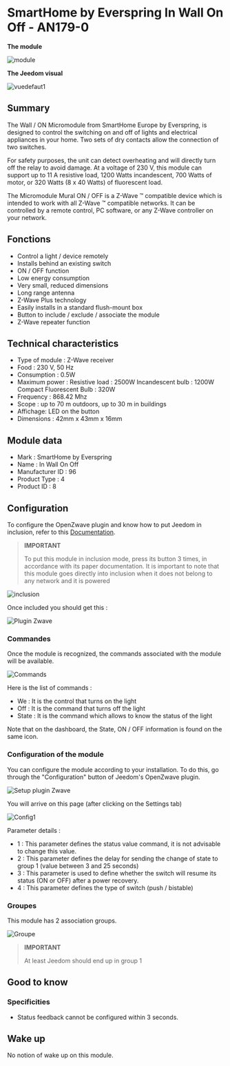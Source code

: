 # SmartHome by Everspring In Wall On Off - AN179-0

**The module**

![module](images/smarthomebyeverspring.AN179-0/module.jpg)

**The Jeedom visual**

![vuedefaut1](images/smarthomebyeverspring.AN179-0/vuedefaut1.jpg)

## Summary

The Wall / ON Micromodule from SmartHome Europe by Everspring, is designed to control the switching on and off of lights and electrical appliances in your home. Two sets of dry contacts allow the connection of two switches.

For safety purposes, the unit can detect overheating and will directly turn off the relay to avoid damage. At a voltage of 230 V, this module can support up to 11 A resistive load, 1200 Watts incandescent, 700 Watts of motor, or 320 Watts (8 x 40 Watts) of fluorescent load.

The Micromodule Mural ON / OFF is a Z-Wave ™ compatible device which is intended to work with all Z-Wave ™ compatible networks. It can be controlled by a remote control, PC software, or any Z-Wave controller on your network.

## Fonctions

-   Control a light / device remotely
-   Installs behind an existing switch
-   ON / OFF function
-   Low energy consumption
-   Very small, reduced dimensions
-   Long range antenna
-   Z-Wave Plus technology
-   Easily installs in a standard flush-mount box
-   Button to include / exclude / associate the module
-   Z-Wave repeater function

## Technical characteristics

-   Type of module : Z-Wave receiver
-   Food : 230 V, 50 Hz
-   Consumption : 0.5W
-   Maximum power : Resistive load : 2500W Incandescent bulb : 1200W Compact Fluorescent Bulb : 320W
-   Frequency : 868.42 Mhz
-   Scope : up to 70 m outdoors, up to 30 m in buildings
-   Affichage: LED on the button
-   Dimensions : 42mm x 43mm x 16mm

## Module data

-   Mark : SmartHome by Everspring
-   Name : In Wall On Off
-   Manufacturer ID : 96
-   Product Type : 4
-   Product ID : 8

## Configuration

To configure the OpenZwave plugin and know how to put Jeedom in inclusion, refer to this [Documentation](https://doc.jeedom.com/en_US/plugins/automation%20protocol/openzwave/).

> **IMPORTANT**
>
> To put this module in inclusion mode, press its button 3 times, in accordance with its paper documentation. It is important to note that this module goes directly into inclusion when it does not belong to any network and it is powered

![inclusion](images/smarthomebyeverspring.AN179-0/inclusion.jpg)

Once included you should get this :

![Plugin Zwave](images/smarthomebyeverspring.AN179-0/information.jpg)

### Commandes

Once the module is recognized, the commands associated with the module will be available.

![Commands](images/smarthomebyeverspring.AN179-0/commandes.jpg)

Here is the list of commands :

-   We : It is the control that turns on the light
-   Off : It is the command that turns off the light
-   State : It is the command which allows to know the status of the light

Note that on the dashboard, the State, ON / OFF information is found on the same icon.

### Configuration of the module

You can configure the module according to your installation. To do this, go through the "Configuration" button of Jeedom's OpenZwave plugin.

![Setup plugin Zwave](images/plugin/bouton_configuration.jpg)

You will arrive on this page (after clicking on the Settings tab)

![Config1](images/smarthomebyeverspring.AN179-0/config1.jpg)

Parameter details :

-   1 : This parameter defines the status value command, it is not advisable to change this value.
-   2 : This parameter defines the delay for sending the change of state to group 1 (value between 3 and 25 seconds)
-   3 : This parameter is used to define whether the switch will resume its status (ON or OFF) after a power recovery.
-   4 : This parameter defines the type of switch (push / bistable)

### Groupes

This module has 2 association groups.

![Groupe](images/smarthomebyeverspring.AN179-0/groupe.jpg)

> **IMPORTANT**
>
> At least Jeedom should end up in group 1

## Good to know

### Specificities

-   Status feedback cannot be configured within 3 seconds.

## Wake up

No notion of wake up on this module.
